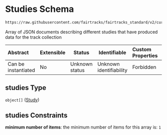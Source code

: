 # Studies Schema

```txt
https://raw.githubusercontent.com/fairtracks/fairtracks_standard/v2/current/json/schema/fairtracks.schema.json#/properties/studies
```

Array of JSON documents describing different studies that have produced data for the track collection


| Abstract            | Extensible | Status         | Identifiable            | Custom Properties | Additional Properties | Access Restrictions | Defined In                                                                               |
| :------------------ | ---------- | -------------- | ----------------------- | :---------------- | --------------------- | ------------------- | ---------------------------------------------------------------------------------------- |
| Can be instantiated | No         | Unknown status | Unknown identifiability | Forbidden         | Allowed               | none                | [fairtracks.schema.json\*](../json/schema/fairtracks.schema.json "open original schema") |

## studies Type

`object[]` ([Study](fairtracks-properties-studies-study.md))

## studies Constraints

**minimum number of items**: the minimum number of items for this array is: `1`

